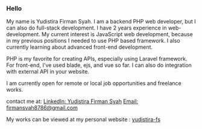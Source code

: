### Hello
My name is Yudistira Firman Syah. I am a backend PHP web developer, but I can also do full-stack development. I have 2 years experience in web-development. My current interest is JavaScript web development, because in my previous positions I needed to use PHP based framework. I also currently learning about advanced front-end development.

PHP is my favorite for creating APIs, especially using Laravel framework. For front-end, I've used blade, ejs, and vue so far. I can also do integration with external API in your website.

I am currently open for remote or local job opportunities and freelance works.

contact me at:
[LinkedIn: Yudistira Firman Syah](https://www.linkedin.com/in/yudistira-firman-syah-29b456193)
[Email: firmansyah8786@gmail.com](mailto:firmansyah8786@gmail.com)

My works can be viewed at my personal website : [yudistira-fs](mahttps://yudistira-fs.vercel.app/)

